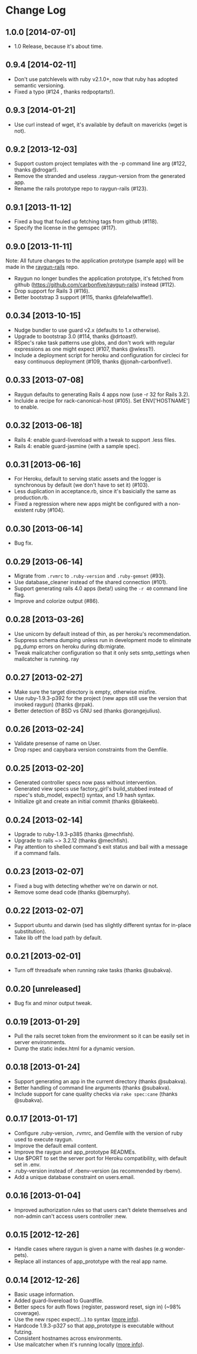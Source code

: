 # Change Log

## 1.0.0 [2014-07-01]

* 1.0 Release, because it's about time.

## 0.9.4 [2014-02-11]

* Don't use patchlevels with ruby v2.1.0+, now that ruby has adopted semantic versioning.
* Fixed a typo (#124 , thanks redpoptarts!).

## 0.9.3 [2014-01-21]

* Use curl instead of wget, it's available by default on mavericks (wget is not).

## 0.9.2 [2013-12-03]

* Support custom project templates with the -p command line arg (#122, thanks @drogar!).
* Remove the stranded and useless .raygun-version from the generated app.
* Rename the rails prototype repo to raygun-rails (#123).

## 0.9.1 [2013-11-12]

* Fixed a bug that fouled up fetching tags from github (#118).
* Specify the license in the gemspec (#117).

## 0.9.0 [2013-11-11]

Note: All future changes to the application prototype (sample app) will be made in the [raygun-rails](https://github.com/carbonfive/raygun-rails) repo.

* Raygun no longer bundles the application prototype, it's fetched from github (https://github.com/carbonfive/raygun-rails) instead (#112).
* Drop support for Rails 3 (#116).
* Better bootstrap 3 support (#115, thanks @felafelwaffle!).

## 0.0.34 [2013-10-15]

* Nudge bundler to use guard v2.x (defaults to 1.x otherwise).
* Upgrade to bootstrap 3.0 (#114, thanks @drtoast!).
* RSpec's rake task patterns use globs, and don't work with regular expressions as one might expect (#107, thanks @wless1!).
* Include a deployment script for heroku and configuration for circleci for easy continuous deployment (#109, thanks @jonah-carbonfive!).

## 0.0.33 [2013-07-08]

* Raygun defaults to generating Rails 4 apps now (use -r 32 for Rails 3.2).
* Incluide a recipe for rack-canonical-host (#105). Set ENV['HOSTNAME'] to enable.

## 0.0.32 [2013-06-18]

* Rails 4: enable guard-livereload with a tweak to support .less files.
* Rails 4: enable guard-jasmine (with a sample spec).

## 0.0.31 [2013-06-16]

* For Heroku, default to serving static assets and the logger is synchronous by default (we don't have to set it) (#103).
* Less duplication in acceptance.rb, since it's basicially the same as production.rb.
* Fixed a regression where new apps might be configured with a non-existent ruby (#104).

## 0.0.30 [2013-06-14]

* Bug fix.

## 0.0.29 [2013-06-14]

* Migrate from ```.rvmrc``` to ```.ruby-version``` and ```.ruby-gemset``` (#93).
* Use database_cleaner instead of the shared connection (#101).
* Support generating rails 4.0 apps (beta!) using the ```-r 40``` command line flag.
* Improve and colorize output (#86).

## 0.0.28 [2013-03-26]

* Use unicorn by default instead of thin, as per heroku's recommendation.
* Suppress schema dumping unless run in development mode to eliminate pg_dump errors on heroku during db:migrate.
* Tweak mailcatcher configuration so that it only sets smtp_settings when mailcatcher is running.
ray
## 0.0.27 [2013-02-27]

* Make sure the target directory is empty, otherwise misfire.
* Use ruby-1.9.3-p392 for the project (new apps still use the version that invoked raygun) (thanks @rpak).
* Better detection of BSD vs GNU sed (thanks @orangejulius).

## 0.0.26 [2013-02-24]

* Validate presense of name on User.
* Drop rspec and capybara version constraints from the Gemfile.

## 0.0.25 [2013-02-20]

* Generated controller specs now pass without intervention.
* Generated view specs use factory_girl's build_stubbed instead of rspec's stub_model, expect() syntax, and 1.9 hash syntax.
* Initialize git and create an initial commit (thanks @blakeeb).

## 0.0.24 [2013-02-14]

* Upgrade to ruby-1.9.3-p385 (thanks @mechfish).
* Upgrade to rails ~> 3.2.12 (thanks @mechfish).
* Pay attention to shelled command's exit status and bail with a message if a command fails.

## 0.0.23 [2013-02-07]

* Fixed a bug with detecting whether we're on darwin or not.
* Remove some dead code (thanks @bemurphy).

## 0.0.22 [2013-02-07]

* Support ubuntu and darwin (sed has slightly different syntax for in-place substitution).
* Take lib off the load path by default.

## 0.0.21 [2013-02-01]

* Turn off threadsafe when running rake tasks (thanks @subakva).

## 0.0.20 [unreleased]

* Bug fix and minor output tweak.

## 0.0.19 [2013-01-29]

* Pull the rails secret token from the environment so it can be easily set in server environments.
* Dump the static index.html for a dynamic version.

## 0.0.18 [2013-01-24]

* Support generating an app in the current directory (thanks @subakva).
* Better handling of command line arguments (thanks @subakva).
* Include support for cane quality checks via ```rake spec:cane``` (thanks @subakva).

## 0.0.17 [2013-01-17]

* Configure .ruby-version, .rvmrc, and Gemfile with the version of ruby used to execute raygun.
* Improve the default email content.
* Improve the raygun and app_prototype READMEs.
* Use $PORT to set the server port for Heroku compatibility, with default set in .env.
* .ruby-version instead of .rbenv-version (as recommended by rbenv).
* Add a unique database constraint on users.email.

## 0.0.16 [2013-01-04]

* Improved authorization rules so that users can't delete themselves and non-admin can't access users controller :new.

## 0.0.15 [2012-12-26]

* Handle cases where raygun is given a name with dashes (e.g wonder-pets).
* Replace all instances of app_prototype with the real app name.

## 0.0.14 [2012-12-26]

* Basic usage information.
* Added guard-livereload to Guardfile.
* Better specs for auth flows (register, password reset, sign in) (~98% coverage).
* Use the new rspec expect(...).to syntax ([more info](http://myronmars.to/n/dev-blog/2012/06/rspecs-new-expectation-syntax)).
* Hardcode 1.9.3-p327 so that app_prototype is executable without futzing.
* Consistent hostnames across environments.
* Use mailcatcher when it's running locally ([more info](http://www.mikeperham.com/2012/12/09/12-gems-of-christmas-4-mailcatcher-and-mail_view/)).
